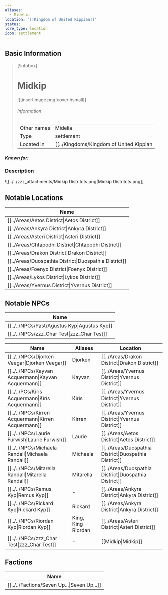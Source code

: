 ```yaml
---
aliases:
  - Midelia
location: "[[Kingdom of United Kippian]]"
status: 
lore_type: location
icon: settlement
---
```

## Basic Information
> [!infobox]
> # Midkip
> ![[insertimage.png|cover hsmall]]
> ###### Information
> |   |  |
> | ---- | ---- |
> | Other names | Midelia|
> | Type | settlement
> | Located in | [[../Kingdoms/Kingdom of United Kippian|Kingdom of United Kippian]]|
##### Known for:
### Description
![[../../zzz_attachments/Midkip Distritcts.png|Midkip Distritcts.png]]
## Notable Locations
| Name                                                            |
| --------------------------------------------------------------- |
| [[../Areas/Aetos District\|Aetos District]]           |
| [[../Areas/Ankyra District\|Ankyra District]]         |
| [[../Areas/Asteri District\|Asteri District]]         |
| [[../Areas/Chtapodhi District\|Chtapodhi District]]   |
| [[../Areas/Drakon District\|Drakon District]]         |
| [[../Areas/Duospathia District\|Duospathia District]] |
| [[../Areas/Foenyx District\|Foenyx District]]         |
| [[../Areas/Lykos District\|Lykos District]]           |
| [[../Areas/Yvernus District\|Yvernus District]]       |

## Notable NPCs
| Name                                      |
| ----------------------------------------- |
| [[../../NPCs/Past/Agustus Kyp\|Agustus Kyp]] |
| [[../../NPCs/zzz_Char Test\|zzz_Char Test]]  |


| Name                                             | Aliases            | Location                                                        |
| ------------------------------------------------ | ------------------ | --------------------------------------------------------------- |
| [[../../NPCs/Djorken Veegar\|Djorken Veegar]]       | Djorken            | [[../Areas/Drakon District\|Drakon District]]         |
| [[../../NPCs/Kayvan Acquermann\|Kayvan Acquermann]] | Kayvan             | [[../Areas/Yvernus District\|Yvernus District]]       |
| [[../../PCs/Kiris Acquermann\|Kiris Acquermann]]    | Kiris              | [[../Areas/Yvernus District\|Yvernus District]]       |
| [[../../NPCs/Kirren Acquermann\|Kirren Acquermann]] | Kirren             | [[../Areas/Yvernus District\|Yvernus District]]       |
| [[../../NPCs/Laurie Furwish\|Laurie Furwish]]       | Laurie             | [[../Areas/Aetos District\|Aetos District]]           |
| [[../../NPCs/Michaela Randall\|Michaela Randall]]   | Michaela           | [[../Areas/Duospathia District\|Duospathia District]] |
| [[../../NPCs/Mitarella Randall\|Mitarella Randall]] | Mitarella          | [[../Areas/Duospathia District\|Duospathia District]] |
| [[../../NPCs/Remus Kyp\|Remus Kyp]]                 | \-                 | [[../Areas/Ankyra District\|Ankyra District]]         |
| [[../../NPCs/Rickard Kyp\|Rickard Kyp]]             | Rickard            | [[../Areas/Ankyra District\|Ankyra District]]         |
| [[../../NPCs/Riordan Kyp\|Riordan Kyp]]             | King, King Riordan | [[../Areas/Asteri District\|Asteri District]]         |
| [[../../NPCs/zzz_Char Test\|zzz_Char Test]]         | \-                 | [[Midkip\|Midkip]]                     |


## Factions
| Name                                     |
| ---------------------------------------- |
| [[../../Factions/Seven Up...\|Seven Up...]] |

